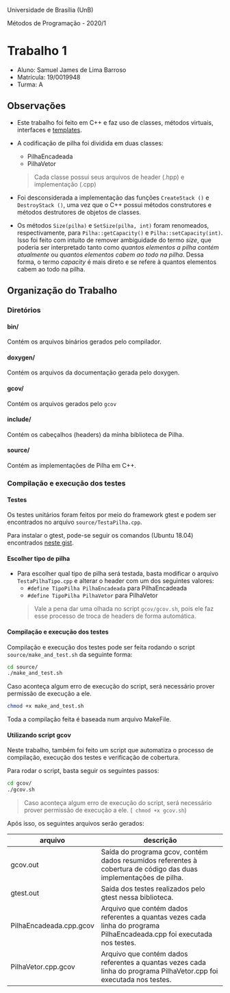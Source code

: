 Universidade de Brasília (UnB)

Métodos de Programação - 2020/1

# Trabalho 1
- Aluno: Samuel James de Lima Barroso
- Matrícula: 19/0019948
- Turma: A

## Observações

+ Este trabalho foi feito em C++ e faz uso de classes, métodos virtuais, interfaces e [templates](http://www.cplusplus.com/doc/oldtutorial/templates/).

+ A codificação de pilha foi dividida em duas classes: 
    - PilhaEncadeada 
    - PilhaVetor
    > Cada classe possui seus arquivos de header (.hpp) e implementação (.cpp)


+ Foi desconsiderada a implementação das funções ```CreateStack ()``` e ```DestroyStack ()```, uma vez que o C++ possui métodos construtores e métodos destrutores de objetos de classes.

+ Os métodos ```Size(pilha)``` e ```SetSize(pilha, int)``` foram renomeados, respectivamente, para ```Pilha::getCapacity()``` e ```Pilha::setCapacity(int)```. Isso foi feito com intuito de remover ambiguidade do termo _size_, que poderia ser interpretado tanto como _quantos elementos a pilha contém atualmente_ ou _quantos elementos cabem ao todo na pilha_. Dessa forma, o termo _capacity_ é mais direto e se refere à quantos elementos cabem ao todo na pilha.

## Organização do Trabalho

### Diretórios
#### bin/
Contém os arquivos binários gerados pelo compilador.

#### doxygen/
Contém os arquivos da documentação gerada pelo doxygen.

#### gcov/
Contém os arquivos gerados pelo ```gcov```

#### include/
Contém os cabeçalhos (headers) da minha biblioteca de Pilha.

#### source/
Contém as implementações de Pilha em C++.


### Compilação e execução dos testes

#### Testes

Os testes unitários foram feitos por meio do framework gtest e
podem ser encontrados no arquivo ```source/TestaPilha.cpp```.

Para instalar o gtest, pode-se seguir os comandos (Ubuntu 18.04) 
encontrados [neste gist](https://gist.github.com/Cartexius/4c437c084d6e388288201aadf9c8cdd5).

#### Escolher tipo de pilha
+ Para escolher qual tipo de pilha será testada, basta modificar o arquivo ```TestaPilhaTipo.cpp``` e alterar o header com um dos seguintes valores:
    - ```#define TipoPilha PilhaEncadeada``` para PilhaEncadeada
    - ```#define TipoPilha PilhaVetor``` para PilhaVetor
    > Vale a pena dar uma olhada no script ```gcov/gcov.sh```, pois ele faz esse processo de troca de headers de forma automática.

#### Compilação e execução dos testes

Compilação e execução dos testes pode ser feita rodando o script ```source/make_and_test.sh``` da seguinte forma:

```sh
cd source/
./make_and_test.sh
```

Caso aconteça algum erro de execução do script, será necessário prover permissão de execução a ele.
```sh
chmod +x make_and_test.sh
```

Toda a compilação feita é baseada num arquivo MakeFile.

#### Utilizando script gcov

Neste trabalho, também foi feito um script que automatiza o processo de compilação, execução dos testes e verificação de cobertura.

Para rodar o script, basta seguir os seguintes passos:

```sh
cd gcov/
./gcov.sh
```


>Caso aconteça algum erro de execução do script, será necessário prover permissão de execução a ele. (``` chmod +x gcov.sh```)

Após isso, os seguintes arquivos serão gerados:

| arquivo | descrição |
| - | - |
| gcov.out  | Saída do programa gcov, contém dados resumidos referentes à cobertura de código das duas implementações de pilha. |
| gtest.out | Saída dos testes realizados pelo gtest nessa biblioteca. |
| PilhaEncadeada.cpp.gcov  | Arquivo que contém dados referentes a quantas vezes cada linha do programa PilhaEncadeada.cpp foi executada nos testes. |
| PilhaVetor.cpp.gcov  | Arquivo que contém dados referentes a quantas vezes cada linha do programa PilhaVetor.cpp foi executada nos testes. |






